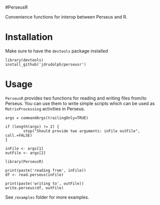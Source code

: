 #PerseusR

Convenience functions for interop between Perseus and R.

# Installation

Make sure to have the `devtools` package installed

```{R}
library(devtools)
install_github('jdrudolph/perseusr')
```

# Usage

`PerseusR` provides two functions for reading and writing files from/to Perseus.
You can use them to write simple scripts which can be used as
`MatrixProcessing` activities in Perseus.

```{R}
args = commandArgs(trailingOnly=TRUE)

if (length(args) != 2) {
        stop("Should provide two arguments: inFile outFile", call.=FALSE)
}

inFile <- args[1]
outFile <- args[2]

library(PerseusR)

print(paste('reading from', inFile))
df <- read.perseus(inFile)

print(paste('writing to', outFile))
write.perseus(df, outFile)
```

See `/examples` folder for more examples.
